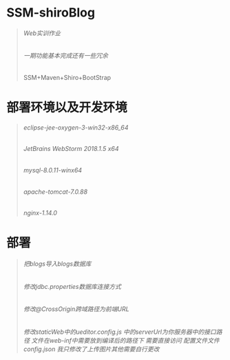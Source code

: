 # SSM-shiroBlog
> ###### Web实训作业
> ###### 一期功能基本完成还有一些冗余
> SSM+Maven+Shiro+BootStrap
# 部署环境以及开发环境
> ###### eclipse-jee-oxygen-3-win32-x86_64
> ###### JetBrains WebStorm 2018.1.5 x64
> ###### mysql-8.0.11-winx64
> ###### apache-tomcat-7.0.88
> ###### nginx-1.14.0
# 部署
> ###### 把blogs导入blogs数据库
> ###### 修改jdbc.properties数据库连接方式
> ###### 修改@CrossOrigin跨域路径为前端URL
> ###### 修改staticWeb中的ueditor.config.js 中的serverUrl为你服务器中的接口路径 文件在web-inf中需要放到编译后的路径下 需要直接访问 配置文件文件config.json 我只修改了上传图片其他需要自行更改 

